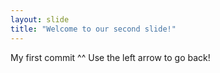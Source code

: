 ```yaml
---
layout: slide
title: "Welcome to our second slide!"
---
```

My first commit ^^
Use the left arrow to go back!
